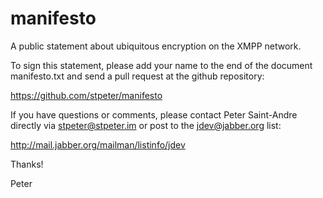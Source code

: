 manifesto
=========

A public statement about ubiquitous encryption on the XMPP network.

To sign this statement, please add your name to the end of the document
manifesto.txt and send a pull request at the github repository:

https://github.com/stpeter/manifesto

If you have questions or comments, please contact Peter Saint-Andre
directly via <stpeter@stpeter.im> or post to the jdev@jabber.org list:

http://mail.jabber.org/mailman/listinfo/jdev

Thanks!

Peter

